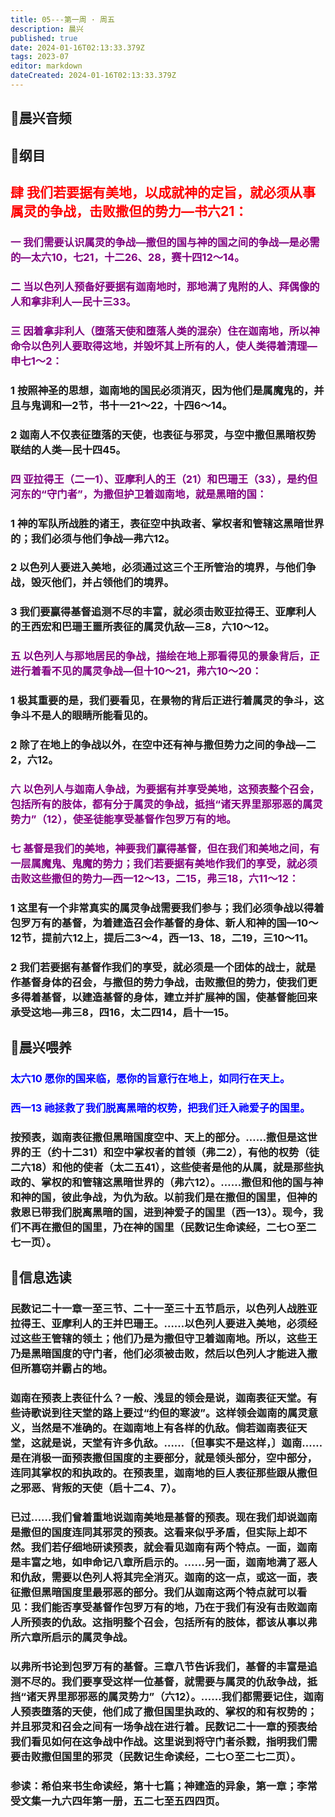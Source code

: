 ```yaml
---
title: 05---第一周 · 周五
description: 晨兴
published: true
date: 2024-01-16T02:13:33.379Z
tags: 2023-07
editor: markdown
dateCreated: 2024-01-16T02:13:33.379Z
---
```


## 🎵晨兴音频

## 📖纲目

## <font color=red>肆 我们若要据有美地，以成就神的定旨，就必须从事属灵的争战，击败撒但的势力—书六21：</font>

### <font color=purple>一 我们需要认识属灵的争战—撒但的国与神的国之间的争战—是必需的—太六10，七21，十二26、28，赛十四12～14。</font>

### <font color=purple>二 当以色列人预备好要据有迦南地时，那地满了鬼附的人、拜偶像的人和拿非利人—民十三33。</font>

### <font color=purple>三 因着拿非利人（堕落天使和堕落人类的混杂）住在迦南地，所以神命令以色列人要取得这地，并毁坏其上所有的人，使人类得着清理—申七1～2：</font>

### 1 按照神圣的思想，迦南地的国民必须消灭，因为他们是属魔鬼的，并且与鬼调和—2节，书十一21～22，十四6～14。

### 2 迦南人不仅表征堕落的天使，也表征与邪灵，与空中撒但黑暗权势联结的人类—民十四45。

### <font color=purple>四 亚拉得王（二一1）、亚摩利人的王（21）和巴珊王（33），是约但河东的“守门者”，为撒但护卫着迦南地，就是黑暗的国：</font>

### 1 神的军队所战胜的诸王，表征空中执政者、掌权者和管辖这黑暗世界的；我们必须与他们争战—弗六12。

### 2 以色列人要进入美地，必须通过这三个王所管治的境界，与他们争战，毁灭他们，并占领他们的境界。

### 3 我们要赢得基督追测不尽的丰富，就必须击败亚拉得王、亚摩利人的王西宏和巴珊王噩所表征的属灵仇敌—三8，六10～12。

### <font color=purple>五 以色列人与那地居民的争战，描绘在地上那看得见的景象背后，正进行着看不见的属灵争战—但十10～21，弗六10～20：</font>

### 1 极其重要的是，我们要看见，在景物的背后正进行着属灵的争斗，这争斗不是人的眼睛所能看见的。

### 2 除了在地上的争战以外，在空中还有神与撒但势力之间的争战—二2，六12。

### <font color=purple>六 以色列人与迦南人争战，为要据有并享受美地，这预表整个召会，包括所有的肢体，都有分于属灵的争战，抵挡“诸天界里那邪恶的属灵势力”（12），使圣徒能享受基督作包罗万有的地。</font>

### <font color=purple>七 基督是我们的美地，神要我们赢得基督，但在我们和美地之间，有一层属魔鬼、鬼魔的势力；我们若要据有美地作我们的享受，就必须击败这些撒但的势力—西一12～13，二15，弗三18，六11～12：</font>

### 1 这里有一个非常真实的属灵争战需要我们参与；我们必须争战以得着包罗万有的基督，为着建造召会作基督的身体、新人和神的国—10～12节，提前六12上，提后二3～4，西一13、18，二19，三10～11。

### 2 我们若要据有基督作我们的享受，就必须是一个团体的战士，就是作基督身体的召会，与撒但的势力争战，击败撒但的势力，使我们更多得着基督，以建造基督的身体，建立并扩展神的国，使基督能回来承受这地—弗三8，四16，太二四14，启十—15。

## 📖晨兴喂养

### <font color=blue>太六10    愿你的国来临，愿你的旨意行在地上，如同行在天上。</font>

### <font color=blue>西一13    祂拯救了我们脱离黑暗的权势，把我们迁入祂爱子的国里。</font>

### 按预表，迦南表征撒但黑暗国度空中、天上的部分。……撒但是这世界的王（约十二31）和空中掌权者的首领（弗二2），有他的权势（徒二六18）和他的使者（太二五41），这些使者是他的从属，就是那些执政的、掌权的和管辖这黑暗世界的（弗六12）。……撒但和他的国与神和神的国，彼此争战，为仇为敌。以前我们是在撒但的国里，但神的救恩已带我们脱离黑暗的国，进到神爱子的国里（西一13）。现今，我们不再在撒但的国里，乃在神的国里（民数记生命读经，二七○至二七一页）。

## 📖信息选读

### 民数记二十一章一至三节、二十一至三十五节启示，以色列人战胜亚拉得王、亚摩利人的王并巴珊王。……以色列人要进入美地，必须经过这些王管辖的领土；他们乃是为撒但守卫着迦南地。所以，这些王乃是黑暗国度的守门者，他们必须被击败，然后以色列人才能进入撒但所篡窃并霸占的地。

### 迦南在预表上表征什么？一般、浅显的领会是说，迦南表征天堂。有些诗歌说到往天堂的路上要过“约但的寒波”。这样领会迦南的属灵意义，当然是不准确的。在迦南地上有各样的仇敌。倘若迦南表征天堂，这就是说，天堂有许多仇敌。……〔但事实不是这样，〕迦南……是在消极一面预表撒但国度的主要部分，就是领头部分，空中部分，连同其掌权的和执政的。在预表里，迦南地的巨人表征那些跟从撒但之邪恶、背叛的天使（启十二4、7）。

### 已过……我们曾着重地说迦南美地是基督的预表。现在我们却说迦南是撒但的国度连同其邪灵的预表。这看来似乎矛盾，但实际上却不然。我们若仔细地研读预表，就会看见迦南有两个特点。一面，迦南是丰富之地，如申命记八章所启示的。……另一面，迦南地满了恶人和仇敌，需要以色列人将其完全消灭。迦南的这一点，或这一面，表征撒但黑暗国度里最邪恶的部分。我们从迦南这两个特点就可以看见：我们能否享受基督作包罗万有的地，乃在于我们有没有击败迦南人所预表的仇敌。这指明整个召会，包括所有的肢体，都该从事以弗所六章所启示的属灵争战。

### 以弗所书论到包罗万有的基督。三章八节告诉我们，基督的丰富是追测不尽的。我们要享受这样一位基督，就需要与属灵的仇敌争战，抵挡“诸天界里那邪恶的属灵势力”（六12）。……我们都需要记住，迦南人预表堕落的天使，他们成了撒但国里执政的、掌权的和有权势的；并且邪灵和召会之间有一场争战在进行着。民数记二十一章的预表给我们看见如何在这争战中作战。这里说到将守门者杀戮，指明我们需要击败撒但国里的邪灵（民数记生命读经，二七○至二七二页）。

### 参读：希伯来书生命读经，第十七篇；神建造的异象，第一章；李常受文集一九六四年第一册，五二七至五四四页。

<!-- Google tag (gtag.js) -->

<script async src="https://www.googletagmanager.com/gtag/js?id=G-1P8709Z16T"></script>

<script>


 window.dataLayer = window.dataLayer || [];

 function gtag(){dataLayer.push(arguments);}

 gtag('js', new Date());



 gtag('config', 'G-1P8709Z16T');

</script>